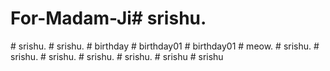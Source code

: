 # For-Madam-Ji#   s r i s h u .  
 #   s r i s h u .  
 #   s r i s h u .  
 #   b i r t h d a y  
 #   b i r t h d a y 0 1  
 #   b i r t h d a y 0 1  
 #   m e o w .  
 #   s r i s h u .  
 #   s r i s h u .  
 #   s r i s h u .  
 #   s r i s h u .  
 #   s r i s h u .  
 #   s r i s h u  
 #   s r i s h u  
 